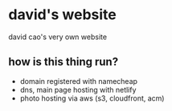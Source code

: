 # david's website

david cao's very own website

## how is this thing run?

- domain registered with namecheap
- dns, main page hosting with netlify
- photo hosting via aws (s3, cloudfront, acm)
